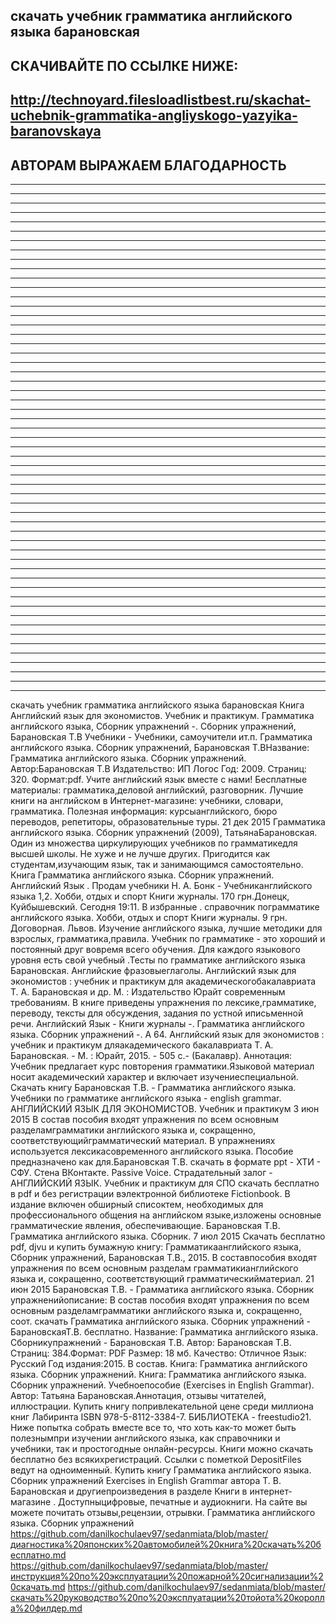 скачать учебник грамматика английского языка барановская
--------------------------------------------------
СКАЧИВАЙТЕ ПО ССЫЛКЕ НИЖЕ:
--------------------------------------------------
http://technoyard.filesloadlistbest.ru/skachat-uchebnik-grammatika-angliyskogo-yazyika-baranovskaya
--------------------------------------------------
АВТОРАМ ВЫРАЖАЕМ БЛАГОДАРНОСТЬ
--------------------------------------------------
--------------------------------------------------
--------------------------------------------------
--------------------------------------------------
--------------------------------------------------
--------------------------------------------------
--------------------------------------------------
--------------------------------------------------
--------------------------------------------------
--------------------------------------------------
--------------------------------------------------
--------------------------------------------------
--------------------------------------------------
--------------------------------------------------
--------------------------------------------------
--------------------------------------------------
--------------------------------------------------
--------------------------------------------------
--------------------------------------------------
--------------------------------------------------
--------------------------------------------------
--------------------------------------------------
--------------------------------------------------
--------------------------------------------------
--------------------------------------------------
--------------------------------------------------
--------------------------------------------------
--------------------------------------------------
--------------------------------------------------
--------------------------------------------------
--------------------------------------------------
--------------------------------------------------
--------------------------------------------------
--------------------------------------------------
--------------------------------------------------
--------------------------------------------------
--------------------------------------------------
--------------------------------------------------
--------------------------------------------------
--------------------------------------------------
--------------------------------------------------
--------------------------------------------------
--------------------------------------------------
--------------------------------------------------
--------------------------------------------------
--------------------------------------------------
--------------------------------------------------
--------------------------------------------------
--------------------------------------------------
--------------------------------------------------
--------------------------------------------------
--------------------------------------------------
--------------------------------------------------
--------------------------------------------------
--------------------------------------------------
--------------------------------------------------
скачать учебник грамматика английского языка барановская Книга Английский язык для экономистов. Учебник и практикум. Грамматика английского языка, Сборник упражнений -. Сборник упражнений, Барановская Т.В  Учебники - Учебники, самоучители ит.п. Грамматика английского языка. Сборник упражнений, Барановская Т.ВНазвание: Грамматика английского языка. Сборник упражнений. Автор:Барановская Т.В Издательство: ИП Логос Год: 2009. Страниц: 320. Формат:pdf. Учите английский язык вместе с нами! Бесплатные материалы: грамматика,деловой английский, разговорник. Лучшие книги на английском в Интернет-магазине: учебники, словари, грамматика. Полезная информация: курсыанглийского, бюро переводов, репетиторы, образовательные туры. 21 дек 2015  Грамматика английского языка. Сборник упражнений (2009), ТатьянаБарановская. Один из множества циркулирующих учебников по грамматикедля высшей школы. Не хуже и не лучше других. Пригодится как студентам,изучающим язык, так и занимающимся самостоятельно. Книга Грамматика английского языка. Сборник упражнений. Английский Язык .  Продам учебники Н. А. Бонк - Учебниканглийского языка 1,2. Хобби, отдых и спорт  Книги  журналы. 170 грн.Донецк, Куйбышевский. Сегодня 19:11. В избранные . справочник пограмматике английского языка. Хобби, отдых и спорт  Книги  журналы. 9 грн. Договорная. Львов. Изучение английского языка, лучшие методики для взрослых, грамматика,правила.  Учебник по грамматике - это хороший и постоянный друг вовремя всего обучения. Для каждого языкового уровня есть свой учебный .Тесты по грамматике английского языка Барановская. Английские фразовыеглаголы. Английский язык для экономистов : учебник и практикум для академическогобакалавриата  Т. А. Барановская и др.  М. : Издательство Юрайт современным требованиям. В книге приведены упражнения по лексике,грамматике, переводу, тексты для обсуждения, задания по устной иписьменной речи. Английский Язык - Книги  журналы -. Грамматика английского языка. Сборник упражнений -. А 64. Английский язык для экономистов : учебник и практикум дляакадемического бакалавриата  Т. А. Барановская. - М. : Юрайт, 2015. - 505 с.- (Бакалавр). Аннотация: Учебник предлагает курс повторения грамматики.Языковой материал носит академический характер и включает изучениеспециальной. Скачать книгу Барановская Т.В. - Грамматика английского языка. Учебники по грамматике английского языка - english grammar. АНГЛИЙСКИЙ ЯЗЫК ДЛЯ ЭКОНОМИСТОВ. Учебник и практикум
3 июн 2015  В состав пособия входят упражнения по всем основным разделамграмматики английского языка и, сокращенно, соответствующийграмматический материал. В упражнениях используется лексикасовременного английского языка. Пособие предназначено как для.Барановская Т.В. скачать в формате ppt - ХТИ - СФУ. Стена  ВКонтакте. Passive Voice. Страдательный залог - АНГЛИЙСКИЙ ЯЗЫК. Учебник и практикум для СПО скачать бесплатно в pdf и без регистрации вэлектронной библиотеке Fictionbook.  В издание включен обширный списоктем, необходимых для профессионального общения на английском языке,изложены основные грамматические явления, обеспечивающие. Барановская Т.В. Грамматика английского языка. Сборник. 7 июл 2015  Скачать бесплатно pdf, djvu и купить бумажную книгу: Грамматикаанглийского языка, Сборник упражнений, Барановская Т.В., 2015. В составпособия входят упражнения по всем основным разделам грамматикианглийского языка и, сокращенно, соответствующий грамматическийматериал. 21 июн 2015  Барановская Т.В. - Грамматика английского языка. Сборник упражненийописание: В состав пособия входят упражнения по всем основным разделамграмматики английского языка и, сокращенно, соот. скачать Грамматика английского языка. Сборник упражнений - БарановскаяТ.В. бесплатно. Название: Грамматика английского языка. Сборникупражнений - Барановская Т.В. Автор: Барановская Т.В. Страниц: 384.Формат: PDF Размер: 18 мб. Качество: Отличное Язык: Русский Год издания:2015. В состав. Книга: Грамматика английского языка. Сборник упражнений. Книга: Грамматика английского языка. Сборник упражнений. Учебноепособие (Exercises in English Grammar). Автор: Татьяна Барановская.Аннотация, отзывы читателей, иллюстрации. Купить книгу попривлекательной цене среди миллиона книг Лабиринта  ISBN 978-5-8112-3384-7. БИБЛИОТЕКА - freestudio21. Ниже  попытка собрать вместе все то, что хоть как-то может быть полезнымпри изучении английского языка,  как справочники и учебники, так и простогодные онлайн-ресурсы. Книги можно скачать бесплатно без всякихрегистраций. Ссылки с пометкой DepositFiles ведут на одноименный. Купить книгу Грамматика английского языка. Сборник упражнений Exercises in English Grammar автора Т. В. Барановская и другиепроизведения в разделе Книги в интернет-магазине . Доступныцифровые, печатные и аудиокниги. На сайте вы можете почитать отзывы,рецензии, отрывки. Грамматика английского языка. Сборник упражнений
https://github.com/danilkochulaev97/sedanmiata/blob/master/диагностика%20японских%20автомобилей%20книга%20скачать%20бесплатно.md
https://github.com/danilkochulaev97/sedanmiata/blob/master/инструкция%20по%20эксплуатации%20пожарной%20сигнализации%20скачать.md
https://github.com/danilkochulaev97/sedanmiata/blob/master/скачать%20руководство%20по%20эксплуатации%20тойота%20королла%20филдер.md